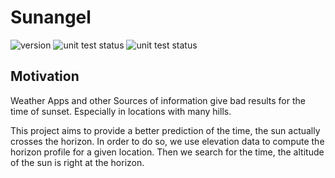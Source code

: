 # Sunangel

![version](https://img.shields.io/badge/Version-v0.0.0-blue.svg)
![unit test status](https://github.com/cloudsftp/Sunangel/actions/workflows/core_unit_tests.yaml/badge.svg?branch=develop)
![unit test status](https://github.com/cloudsftp/Sunangel/actions/workflows/cli_unit_tests.yaml/badge.svg?branch=feature/command_line)

## Motivation

Weather Apps and other Sources of information give bad results for the time of sunset.
Especially in locations with many hills.

This project aims to provide a better prediction of the time, the sun actually crosses the horizon.
In order to do so, we use elevation data to compute the horizon profile for a given location.
Then we search for the time, the altitude of the sun is right at the horizon.
